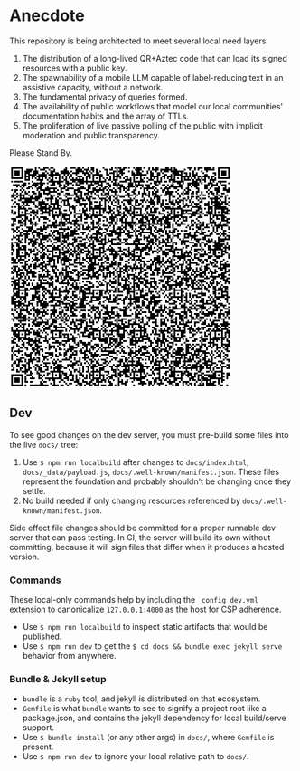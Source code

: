 # Anecdote

This repository is being architected to meet several local need layers.

1. The distribution of a long-lived QR+Aztec code that can load its signed resources with a public key.
2. The spawnability of a mobile LLM capable of label-reducing text in an assistive capacity, without a network.
3. The fundamental privacy of queries formed.
4. The availability of public workflows that model our local communities' documentation habits and the array of TTLs.
5. The proliferation of live passive polling of the public with implicit moderation and public transparency.

Please Stand By.

![fundamental incognito](./docs/qr.png)

## Dev

To see good changes on the dev server, you must pre-build some files into the live `docs/` tree:

1. Use `$ npm run localbuild` after changes to `docs/index.html`, `docs/_data/payload.js`, `docs/.well-known/manifest.json`. These files represent the foundation and probably shouldn't be changing once they settle.
2. No build needed if only changing resources referenced by `docs/.well-known/manifest.json`.

Side effect file changes should be committed for a proper runnable dev server that can pass testing. In CI, the server will build its own without committing, because it will sign files that differ when it produces a hosted version.

### Commands

These local-only commands help by including the `_config_dev.yml` extension to canonicalize `127.0.0.1:4000` as the host for CSP adherence.

- Use `$ npm run localbuild` to inspect static artifacts that would be published.
- Use `$ npm run dev` to get the `$ cd docs && bundle exec jekyll serve` behavior from anywhere.

### Bundle & Jekyll setup

- `bundle` is a `ruby` tool, and jekyll is distributed on that ecosystem.
- `Gemfile` is what `bundle` wants to see to signify a project root like a package.json, and contains the jekyll dependency for local build/serve support.
- Use `$ bundle install` (or any other args) in `docs/`, where `Gemfile` is present.
- Use `$ npm run dev` to ignore your local relative path to `docs/`.
